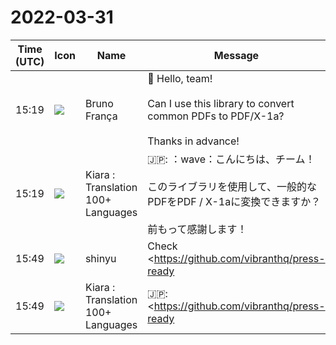 # 2022-03-31

|Time (UTC)|Icon|Name|Message|
|---|---|---|---|
|15:19|![](https://avatars.slack-edge.com/2022-03-31/3321745044309_ab948d8181b39dd8d266_72.png)|Bruno França|👋 Hello, team!<br><br>Can I use this library to convert common PDFs to PDF/X-1a?<br><br>Thanks in advance!|
|15:19|![](https://avatars.slack-edge.com/2021-08-02/2324149410423_2aa7423c4133ecb9f168_72.png)|Kiara : Translation 100+ Languages|🇯🇵: ：wave：こんにちは、チーム！<br><br>このライブラリを使用して、一般的なPDFをPDF / X-1aに変換できますか？<br><br>前もって感謝します！|
|15:49|![](https://avatars.slack-edge.com/2018-04-27/354445776386_e258f5ed5ba887b08668_72.jpg)|shinyu|Check <https://github.com/vibranthq/press-ready|press-ready>, we use it to convert PDFs to PDF/X-1a.|
|15:49|![](https://avatars.slack-edge.com/2021-08-02/2324149410423_2aa7423c4133ecb9f168_72.png)|Kiara : Translation 100+ Languages|🇯🇵: <https://github.com/vibranthq/press-ready|press-ready>を確認してください。これを使用して、PDFをPDF/X-1aに変換します。|
